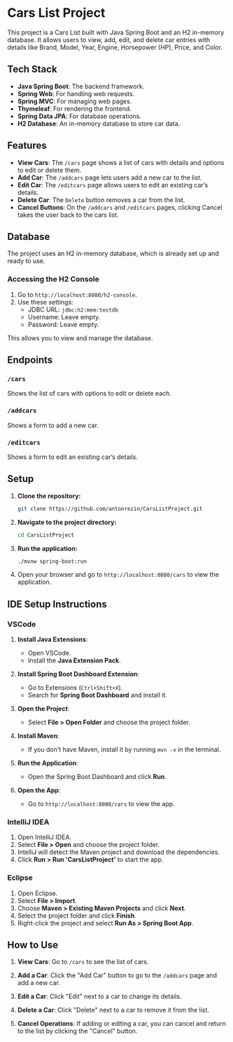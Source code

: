 # Cars List Project

This project is a Cars List built with Java Spring Boot and an H2 in-memory database. It allows users to view, add, edit, and delete car entries with details like Brand, Model, Year, Engine, Horsepower (HP), Price, and Color.

## Tech Stack

- **Java Spring Boot**: The backend framework.
- **Spring Web**: For handling web requests.
- **Spring MVC**: For managing web pages.
- **Thymeleaf**: For rendering the frontend.
- **Spring Data JPA**: For database operations.
- **H2 Database**: An in-memory database to store car data.

## Features

- **View Cars**: The `/cars` page shows a list of cars with details and options to edit or delete them.
- **Add Car**: The `/addcars` page lets users add a new car to the list.
- **Edit Car**: The `/editcars` page allows users to edit an existing car’s details.
- **Delete Car**: The `Delete` button removes a car from the list.
- **Cancel Buttons**: On the `/addcars` and `/editcars` pages, clicking Cancel takes the user back to the cars list.

## Database

The project uses an H2 in-memory database, which is already set up and ready to use.

### Accessing the H2 Console

1. Go to `http://localhost:8080/h2-console`.
2. Use these settings:
   - JDBC URL: `jdbc:h2:mem:testdb`
   - Username: Leave empty.
   - Password: Leave empty.

This allows you to view and manage the database.

## Endpoints

### `/cars`
Shows the list of cars with options to edit or delete each.

### `/addcars`
Shows a form to add a new car.

### `/editcars`
Shows a form to edit an existing car’s details.

## Setup

1. **Clone the repository:**
   ```bash
   git clone https://github.com/antonrezin/CarsListProject.git
   ```

2. **Navigate to the project directory:**
   ```bash
   cd CarsListProject
   ```

3. **Run the application:**
   ```bash
   ./mvnw spring-boot:run
   ```

4. Open your browser and go to `http://localhost:8080/cars` to view the application.

## IDE Setup Instructions

### VSCode

1. **Install Java Extensions**:
   - Open VSCode.
   - Install the **Java Extension Pack**.

2. **Install Spring Boot Dashboard Extension**:
   - Go to Extensions (`Ctrl+Shift+X`).
   - Search for **Spring Boot Dashboard** and install it.

3. **Open the Project**:
   - Select **File > Open Folder** and choose the project folder.

4. **Install Maven**:
   - If you don't have Maven, install it by running `mvn -v` in the terminal.

5. **Run the Application**:
   - Open the Spring Boot Dashboard and click **Run**.

6. **Open the App**:
   - Go to `http://localhost:8080/cars` to view the app.

### IntelliJ IDEA

1. Open IntelliJ IDEA.
2. Select **File > Open** and choose the project folder.
3. IntelliJ will detect the Maven project and download the dependencies.
4. Click **Run > Run 'CarsListProject'** to start the app.

### Eclipse

1. Open Eclipse.
2. Select **File > Import**.
3. Choose **Maven > Existing Maven Projects** and click **Next**.
4. Select the project folder and click **Finish**.
5. Right-click the project and select **Run As > Spring Boot App**.

## How to Use

1. **View Cars**:
   Go to `/cars` to see the list of cars.

2. **Add a Car**:
   Click the "Add Car" button to go to the `/addcars` page and add a new car.

3. **Edit a Car**:
   Click "Edit" next to a car to change its details.

4. **Delete a Car**:
   Click "Delete" next to a car to remove it from the list.

5. **Cancel Operations**:
   If adding or editing a car, you can cancel and return to the list by clicking the "Cancel" button.
   
